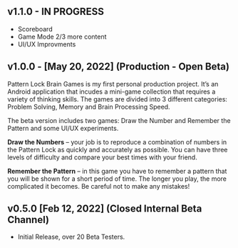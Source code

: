 
## v1.1.0  - IN PROGRESS

* Scoreboard
* Game Mode 2/3 more content
* UI/UX Improvments 

## v1.0.0 - [May 20, 2022] (Production - Open Beta)

Pattern Lock Brain Games is my first personal production project.
It’s an Android application that incudes a mini-game collection that requires a variety of thinking skills.
The games are divided into 3 different categories: Problem Solving, Memory and Brain Processing Speed.

The beta version includes two games: Draw the Number and Remember the Pattern and some UI/UX experiments.

**Draw the Numbers** – your job is to reproduce a combination of numbers in the Pattern Lock as quickly and accurately as possible. You can have three levels of difficulty and compare your best times with your friend.

**Remember the Pattern** – in this game you have to remember a pattern that you will be shown for a short period of time. The longer you play, the more complicated it becomes. Be careful not to make any mistakes!


## v0.5.0 [Feb 12, 2022] (Closed Internal Beta Channel)

* Initial Release, over 20 Beta Testers.
